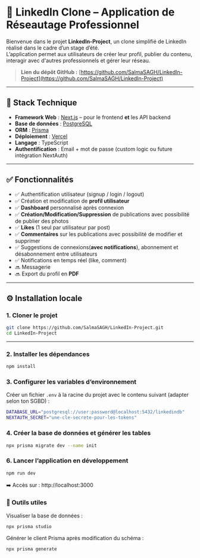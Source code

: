# 🔗 LinkedIn Clone – Application de Réseautage Professionnel

Bienvenue dans le projet **LinkedIn-Project**, un clone simplifié de LinkedIn réalisé dans le cadre d’un stage d’été.  
L’application permet aux utilisateurs de créer leur profil, publier du contenu, interagir avec d'autres professionnels et gérer leur réseau.

> **Lien du dépôt GitHub :** [https://github.com/SalmaSAGH/LinkedIn-Project](https://github.com/SalmaSAGH/LinkedIn-Project)

---

## 🚀 Stack Technique

- **Framework Web** : [Next.js](https://nextjs.org/) – pour le frontend **et** les API backend  
- **Base de données** : [PostgreSQL](https://www.postgresql.org/)  
- **ORM** : [Prisma](https://www.prisma.io/)  
- **Déploiement** : [Vercel](https://vercel.com/)  
- **Langage** : TypeScript  
- **Authentification** : Email + mot de passe (custom logic ou future intégration NextAuth)

---

## ✅ Fonctionnalités

- ✅ Authentification utilisateur (signup / login / logout)  
- ✅ Création et modification de **profil utilisateur**    
- ✅ **Dashboard** personnalisé après connexion  
- ✅ **Création/Modification/Suppression** de publications avec possibilité de publier des photos
- ✅ **Likes** (1 seul par utilisateur par post)  
- ✅ **Commentaires** sur les publications avec possibilité de modifier et supprimer 
- ✅ Suggestions de connexions(**avec notifications**), abonnement et désabonnement entre utilisateurs
- ✅ Notifications en temps réel (like, comment)  
- 🔜 Messagerie
- 🔜 Export du profil en **PDF**

---
## ⚙️ Installation locale

### 1. Cloner le projet
```sh
git clone https://github.com/SalmaSAGH/LinkedIn-Project.git
cd LinkedIn-Project
```
---
### 2. Installer les dépendances
```sh
npm install  
```
### 3. Configurer les variables d’environnement

Créer un fichier `.env` à la racine du projet avec le contenu suivant (adapter selon ton SGBD) :  
```sh
DATABASE_URL="postgresql://user:password@localhost:5432/linkedindb"  
NEXTAUTH_SECRET="une-cle-secrete-pour-les-tokens"  
```
### 4. Créer la base de données et générer les tables
```sh 
npx prisma migrate dev --name init  
```
### 6. Lancer l’application en développement
```sh
npm run dev
```

➡️ Accès sur : http://localhost:3000  

### 🧪 Outils utiles  
Visualiser la base de données :  
```sh
npx prisma studio  
```
Générer le client Prisma après modification du schéma :  
```sh
npx prisma generate
```
